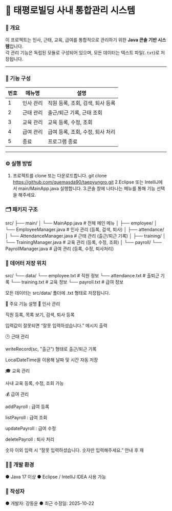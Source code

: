 # 🏢 태평로빌딩 사내 통합관리 시스템

### 📌 개요
이 프로젝트는 인사, 근태, 교육, 급여를 통합적으로 관리하기 위한 **Java 콘솔 기반 시스템**입니다.  
각 관리 기능은 독립된 모듈로 구성되어 있으며, 모든 데이터는 텍스트 파일(`.txt`)로 저장됩니다.  

---

### 📂 기능 구성

| 번호 | 메뉴명 | 설명 |
|------|--------|------|
| 1 | 인사 관리 | 직원 등록, 조회, 검색, 퇴사 등록 |
| 2 | 근태 관리 | 출근/퇴근 기록, 근태 조회 |
| 3 | 교육 관리 | 교육 등록, 수정, 조회 |
| 4 | 급여 관리 | 급여 등록, 조회, 수정, 퇴사 처리 |
| 5 | 종료 | 프로그램 종료 |

---

### ⚙️ 실행 방법

1. 프로젝트를 clone 또는 다운로드합니다.
 git clone https://github.com/quemasda90/taepyungro.git
2.Eclipse 또는 IntelliJ에서 main/MainApp.java 실행합니다.
3.콘솔 창에 나타나는 메뉴를 통해 기능 선택을 해주세요.

### 🗂️ 패키지 구조

src/
 ├── main/
 │   └── MainApp.java               # 전체 메인 메뉴
 │
 ├── employee/
 │   └── EmployeeManager.java       # 인사 관리 (등록, 검색, 퇴사)
 │
 ├── attendance/
 │   └── AttendanceManager.java     # 근태 관리 (출근/퇴근 기록)
 │
 ├── training/
 │   └── TrainingManager.java       # 교육 관리 (등록, 수정, 조회)
 │
 └── payroll/
     └── PayrollManager.java        # 급여 관리 (등록, 수정, 퇴사처리)

### 💾 데어터 저장 위치
src/
 └── data/
     └── employee.txt               # 직원 정보
     └── attendance.txt             # 출퇴근 기록
     └── training.txt               # 교육 정보
     └── payroll.txt                # 급여 정보
     
모든 데이터는 src/data/ 폴더에 .txt 형태로 저장됩니다.

🧱 주요 기능 설명
🧍 인사 관리

직원 등록, 목록 보기, 검색, 퇴사 등록

입력값이 잘못되면 “잘못 입력하셨습니다.” 메시지 출력

🕒 근태 관리

writeRecord(sc, "출근") 형태로 출근/퇴근 기록

LocalDateTime을 이용해 날짜 및 시간 자동 저장

🎓 교육 관리

사내 교육 등록, 수정, 조회 가능

💰 급여 관리

addPayroll : 급여 등록

listPayroll : 급여 조회

updatePayroll : 급여 수정

deletePayroll : 퇴사 처리

숫자 이외 입력 시 “잘못 입력하셨습니다. 숫자만 입력해주세요.” 안내 후 재
### 🧑‍💻 개발 환경
● Java 17 이상
● Eclipse / IntelliJ IDEA 사용 가능

### 📝 작성자
● 개발자: 강동윤
● 최근 수정일: 2025-10-22
